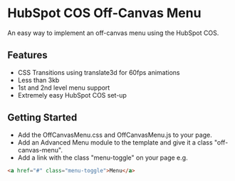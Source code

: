 # HubSpot COS Off-Canvas Menu
An easy way to implement an off-canvas menu using the HubSpot COS.

## Features
* CSS Transitions using translate3d for 60fps animations
* Less than 3kb
* 1st and 2nd level menu support
* Extremely easy HubSpot COS set-up

## Getting Started
* Add the OffCanvasMenu.css and OffCanvasMenu.js to your page.
* Add an Advanced Menu module to the template and give it a class "off-canvas-menu".
* Add a link with the class "menu-toggle" on your page e.g.
```html 
<a href="#" class="menu-toggle">Menu</a>
```
